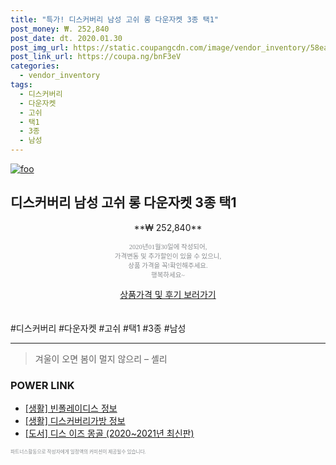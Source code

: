 ```yaml
--- 
title: "특가! 디스커버리 남성 고쉬 롱 다운자켓 3종 택1" 
post_money: ₩. 252,840 
post_date: dt. 2020.01.30 
post_img_url: https://static.coupangcdn.com/image/vendor_inventory/58ea/67a397d9963426c86edee3824116f8cece6f096a764a9c800f01ed8653c0.jpg 
post_link_url: https://coupa.ng/bnF3eV 
categories: 
  - vendor_inventory 
tags: 
  - 디스커버리 
  - 다운자켓 
  - 고쉬 
  - 택1 
  - 3종 
  - 남성 
--- 
```

[![foo](https://static.coupangcdn.com/image/vendor_inventory/58ea/67a397d9963426c86edee3824116f8cece6f096a764a9c800f01ed8653c0.jpg)](https://coupa.ng/bnF3eV) 

## 디스커버리 남성 고쉬 롱 다운자켓 3종 택1 
<p style="text-align: center;">**₩ 252,840**</p> 
<p style="text-align: center;"><span style="color: #898c8f; font-family: Georgia,Times,serif; font-size: 0.75em;">2020년01월30일에 작성되어, <br>가격변동 및 추가할인이 있을 수 있으니,<br> 상품 가격을 꼭!확인해주세요.<br>행복하세요~</span> 
</p>	 
<div markdown="0" style="text-align: center;"><a href="https://coupa.ng/bnF3eV" class="btn btn--success">상품가격 및 후기 보러가기</a></div> 
<br><br> 
  #디스커버리 #다운자켓 #고쉬 #택1 #3종 #남성 
<hr> 

> 겨울이 오면 봄이 멀지 않으리 – 셸리 


### POWER LINK

* <a href="https://blog.naver.com/sakai111/221757707080" target="_blank"> [생활] 빈폴레이디스 정보 </a>
* <a href="https://blog.naver.com/sakai111/221765837237" target="_blank"> [생활] 디스커버리가방 정보 </a>
* <a href="https://blog.naver.com/fasyy4321/221781395171" target="_blank">[도서] 디스 이즈 몽골 (2020~2021년 최신판)</a>

<span style="color: #898c8f; font-family: Georgia,Times,serif; font-size: 0.55em;">파트너스활동으로 작성자에게 일정액의 커미션이 제공될수 있습니다.</span> 
